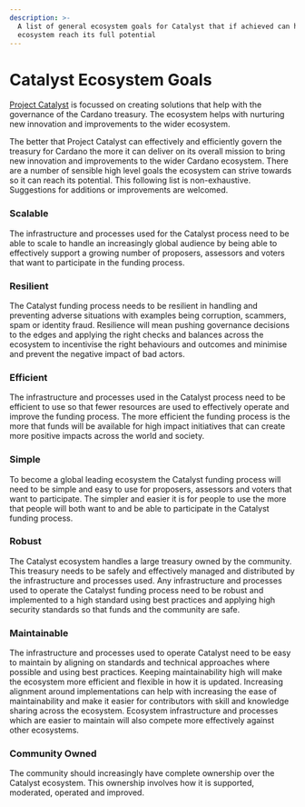 ```yaml
---
description: >-
  A list of general ecosystem goals for Catalyst that if achieved can help the
  ecosystem reach its full potential
---
```


# Catalyst Ecosystem Goals

[Project Catalyst](https://cardano.ideascale.com/) is focussed on creating solutions that help with the governance of the Cardano treasury. The ecosystem helps with nurturing new innovation and improvements to the wider ecosystem.



The better that Project Catalyst can effectively and efficiently govern the treasury for Cardano the more it can deliver on its overall mission to bring new innovation and improvements to the wider Cardano ecosystem. There are a number of sensible high level goals the ecosystem can strive towards so it can reach its potential. This following list is non-exhaustive. Suggestions for additions or improvements are welcomed.



### **Scalable**&#x20;

The infrastructure and processes used for the Catalyst process need to be able to scale to handle an increasingly global audience by being able to effectively support a growing number of proposers, assessors and voters that want to participate in the funding process.



### **Resilient**&#x20;

The Catalyst funding process needs to be resilient in handling and preventing adverse situations with examples being corruption, scammers, spam or identity fraud. Resilience will mean pushing governance decisions to the edges and applying the right checks and balances across the ecosystem to incentivise the right behaviours and outcomes and minimise and prevent the negative impact of bad actors.



### **Efficient**&#x20;

The infrastructure and processes used in the Catalyst process need to be efficient to use so that fewer resources are used to effectively operate and improve the funding process. The more efficient the funding process is the more that funds will be available for high impact initiatives that can create more positive impacts across the world and society.



### Simple

To become a global leading ecosystem the Catalyst funding process will need to be simple and easy to use for proposers, assessors and voters that want to participate. The simpler and easier it is for people to use the more that people will both want to and be able to participate in the Catalyst funding process.



### Robust

The Catalyst ecosystem handles a large treasury owned by the community. This treasury needs to be safely and effectively managed and distributed by the infrastructure and processes used. Any infrastructure and processes used to operate the Catalyst funding process need to be robust and implemented to a high standard using best practices and applying high security standards so that funds and the community are safe.



### **Maintainable**&#x20;

The infrastructure and processes used to operate Catalyst need to be easy to maintain by aligning on standards and technical approaches where possible and using best practices. Keeping maintainability high will make the ecosystem more efficient and flexible in how it is updated.  Increasing alignment around implementations can help with increasing the ease of maintainability and make it easier for contributors with skill and knowledge sharing across the ecosystem. Ecosystem infrastructure and processes which are easier to maintain will also compete more effectively against other ecosystems.



### **Community Owned**&#x20;

The community should increasingly have complete ownership over the Catalyst ecosystem. This ownership involves how it is supported, moderated, operated and improved.
